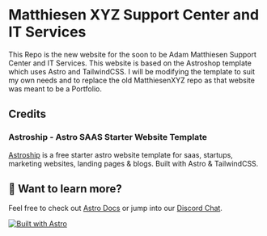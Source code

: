 # Matthiesen XYZ Support Center and IT Services

This Repo is the new website for the soon to be Adam Matthiesen Support Center and IT Services.  This website is based on the Astroshop template which uses Astro and TailwindCSS.  I will be modifying the template to suit my own needs and to replace the old MatthiesenXYZ repo as that website was meant to be a Portfolio.

## Credits

### Astroship - Astro SAAS Starter Website Template

[Astroship](https://astro.build/themes/details/astroship/) is a free starter astro website template for saas, startups, marketing websites, landing pages & blogs. Built with Astro & TailwindCSS.

## 👀 Want to learn more?

Feel free to check out [Astro Docs](https://docs.astro.build) or jump into our [Discord Chat](https://web3templates.com/discord).

[![Built with Astro](https://astro.badg.es/v1/built-with-astro.svg)](https://astro.build)
